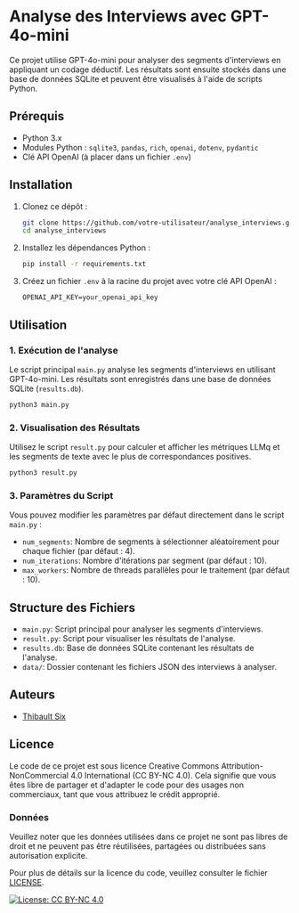 # Analyse des Interviews avec GPT-4o-mini

Ce projet utilise GPT-4o-mini pour analyser des segments d'interviews en appliquant un codage déductif. Les résultats sont ensuite stockés dans une base de données SQLite et peuvent être visualisés à l'aide de scripts Python.

## Prérequis

- Python 3.x
- Modules Python : `sqlite3`, `pandas`, `rich`, `openai`, `dotenv`, `pydantic`
- Clé API OpenAI (à placer dans un fichier `.env`)

## Installation

1. Clonez ce dépôt :

   ```bash
   git clone https://github.com/votre-utilisateur/analyse_interviews.git
   cd analyse_interviews
   ```

2. Installez les dépendances Python :

   ```bash
   pip install -r requirements.txt
   ```

3. Créez un fichier `.env` à la racine du projet avec votre clé API OpenAI :
   ```
   OPENAI_API_KEY=your_openai_api_key
   ```

## Utilisation

### 1. Exécution de l'analyse

Le script principal `main.py` analyse les segments d'interviews en utilisant GPT-4o-mini. Les résultats sont enregistrés dans une base de données SQLite (`results.db`).

```bash
python3 main.py
```

### 2. Visualisation des Résultats

Utilisez le script `result.py` pour calculer et afficher les métriques LLMq et les segments de texte avec le plus de correspondances positives.

```bash
python3 result.py
```

### 3. Paramètres du Script

Vous pouvez modifier les paramètres par défaut directement dans le script `main.py` :

- `num_segments`: Nombre de segments à sélectionner aléatoirement pour chaque fichier (par défaut : 4).
- `num_iterations`: Nombre d'itérations par segment (par défaut : 10).
- `max_workers`: Nombre de threads parallèles pour le traitement (par défaut : 10).

## Structure des Fichiers

- `main.py`: Script principal pour analyser les segments d'interviews.
- `result.py`: Script pour visualiser les résultats de l'analyse.
- `results.db`: Base de données SQLite contenant les résultats de l'analyse.
- `data/`: Dossier contenant les fichiers JSON des interviews à analyser.

## Auteurs

- [Thibault Six](https://github.com/opmvpc)

## Licence

Le code de ce projet est sous licence Creative Commons Attribution-NonCommercial 4.0 International (CC BY-NC 4.0). Cela signifie que vous êtes libre de partager et d'adapter le code pour des usages non commerciaux, tant que vous attribuez le crédit approprié.

### Données

Veuillez noter que les données utilisées dans ce projet ne sont pas libres de droit et ne peuvent pas être réutilisées, partagées ou distribuées sans autorisation explicite.

Pour plus de détails sur la licence du code, veuillez consulter le fichier [LICENSE](LICENSE).

[![License: CC BY-NC 4.0](https://licensebuttons.net/l/by-nc/4.0/88x31.png)](https://creativecommons.org/licenses/by-nc/4.0/)
